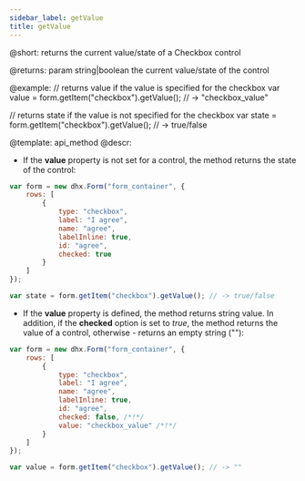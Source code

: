 ```yaml
---
sidebar_label: getValue
title: getValue
---          
```


@short: returns the current value/state of a Checkbox control


@returns:
param   string|boolean     the current value/state of the control

@example:
// returns value if the value is specified for the checkbox
var value = form.getItem("checkbox").getValue(); // -> "checkbox_value"

// returns state if the value is not specified for the checkbox
var state = form.getItem("checkbox").getValue(); // -> true/false


@template: api_method
@descr:
- If the **value** property is not set for a control, the method returns the state of the control:

~~~js
var form = new dhx.Form("form_container", {
    rows: [
        {   
            type: "checkbox",
            label: "I agree",
            name: "agree",
            labelInline: true,
            id: "agree",
            checked: true 
        }
    ]
});

var state = form.getItem("checkbox").getValue(); // -> true/false
~~~

- If the **value** property is defined, the method returns string value. In addition, if the **checked** option is set to *true*, the method returns the value of a control, otherwise - returns an empty string (""):

~~~js
var form = new dhx.Form("form_container", {
    rows: [
        {   
            type: "checkbox",
            label: "I agree",
            name: "agree",
            labelInline: true,
            id: "agree",
            checked: false, /*!*/
            value: "checkbox_value" /*!*/
        }
    ]
});

var value = form.getItem("checkbox").getValue(); // -> ""
~~~

